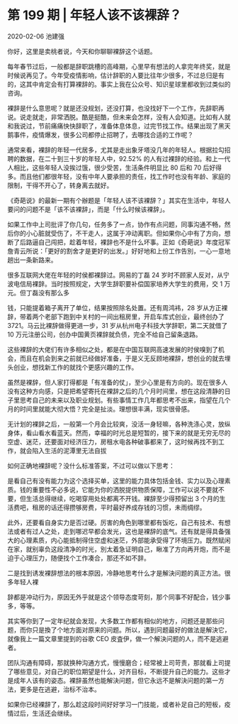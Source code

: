 # 第 199 期 | 年轻人该不该裸辞？

2020-02-06 池建强

你好，这里是卖桃者说，今天和你聊聊裸辞这个话题。

每年春节过后，一般都是辞职跳槽的高峰期，心里早有想法的人拿完年终奖，就是时候说再见了。今年受疫情影响，估计辞职的人要比往年少很多，不过总归是有的，这其中肯定会有打算裸辞的。事实上我在公众号、知识星球里都收到过类似的咨询。

裸辞是什么意思呢？就是还没规划，还没打算，也没找好下一个工作，先辞职再说。说走就走，非常洒脱。酷是挺酷，但未来会怎样，没有人会知道。比如有人就和我说过，节前痛痛快快辞职了，准备体息体息，过完节找工作。结果出现了黑天鹅事件，疫情爆发，很多公司都停止招聘了，去哪找合适的工作呢？

通常来看，裸辞的年轻一代居多，尤其是走出象牙塔没几年的年轻人。根据拉勾招聘的数据，在二十到三十岁的年轻人中，92.52% 的人有过裸辞的经验。和上一代人相比，这些年轻人没挨过饿，很少受苦，生活条件明显比 80 后和 70 后好得多。而且他们都很年轻，没有中年人要承担的责任，找工作时也没有年龄、家庭的限制，干得不开心了，转身离去就好。

《奇葩说》的最新一期有个辦题是「年轻人该不该裸辞？」其实在生活中，年轻人要问的问题不是「该不该裸辞」，而是「什么时候该裸辞」。

如果工作中上司批评了你几句，任务多了ー点，协作有点问题，同事沟通不畅，然后你的小心脏就受伤了，不干走人，这属于冲动离职。但如果你心中有了方向，想断了后路逼自己闯把，趁着年轻，裸辞也不是什么坏事。正如《奇葩说》年度冠军詹青云所说：「更好的割舍才是更好的出发。」好好地和上份工作告別，一心一意地趟出一条新路来。

很多互联网大佬在年轻的时侯都裸辞过。网易的丁磊 24 岁时不顾家人反对，从宁波电信局裸辞。当时按照规定，大学生辞职要补偿国家培养大学生的费用，交 1 万元。但丁磊没有那么多

钱，只能提着箱子离开了单位，结果按照除名处置。还有周鸿袆，28 岁从方正裸辞，带着两个老部下跑到中关村的一间出租房里，开启车库式创业，最终创办了 3721。马云比裸辞做得更进一步，31 岁从杭州电子科技大学辞职，第二天就借了 10 万元注册公司，创办中国黄页裸辞就负债，完全不给自己留条退路。

这些裸辞的大佬们有许多相似之处，都是在中国互联网高速发展的时侯嗅到了机会，而且在机会到来之前就已经做好准备，于是义无反顾地裸辞，想创业的就去埋头创业，想找新工作的就找个更感兴趣的工作。

虽然是裸辞，但人家打得都是「有准备的仗」，至少心里是有方向的。现在很多人没有这种方向感，只是把希望寄托在裸辞之后的几个月时间里，想在这段清静的日子里思考自己的未来以及职业规划。有些事情工作几年都思考不出来，指望在几个月的时间里就能大彻大悟？完全是扯淡。理想很丰满，现实很骨感。

无计划的裸辞之后，一般第一个月会比较爽，没活一身轻嘛，各种洗涤心灵，放纵身体，看山看水看蓝天。然而，幸福的时光总是短暂的，接下来的就是无穷无尽的空虚、迷茫，还要面对经济压力，房租水电各种破事都来了，这时候再找不到工作，就会陷入生活的泥潭里无法自拔

如何正确地裸辞呢？没什么标准答案，不过可以做以下思考：

是看自己有没有能力为这个选择买单，这里的能力具体包括金钱、实力以及心理素质。钱的重要性不必多说，它能为你的洒脱提供物质保障，工作可以说不要就不要，但生活总得继续，吃喝穿用处处都离不开钱。裸辞至少得预留出 3 个月的生活费吧，租房的话还得攒够房费，平时最好养成存钱的习惯，未雨绸缪。

此外，还要看自身实力是否过硬。厉害的角色到哪里都有饭吃，自己有技术、有想法或者有过人之处，走到哪迟早都会发光，这也是裸辞的底气。还有就是得具备强大的心理素质，内心能抵制得住空虚和迷茫，外部能承受得了环境压力。既然赋闲在家，就别辜负这段清净的时光，別太着急证明自己，瞅准了方向再开炮，而不是迫于心理压力，随便找个工作凑合，那还不如不辞。

二是找到诱发裸辞想法的根本原因，冷静地思考什么才是解決问题的真正方法。很多年轻人裸

辞都是冲动行为，原因无外乎就是这个领导态度苛刻，那个同事不好配合，钱少事多，等等。

其实等你到了一定年纪就会发现，大多数工作都有相似的地方，问题还是那些问题，而你只是換了个地方面对原来的问题。所以，遇到冋题最好的做法是解決它，就像我上一篇文章里提到的谷歌 CEO 皮査伊，做一个解決问题的人，而不是逃避者。

团队沟通有障碍，那就换种沟通方式，慢慢磨合；经常被上司苛责，那就看上司提了哪些意见，对自己的职位期望是什么，对齐目标，不断提升自己的能力。这些才是成年人该有的姿态。裸辞虽然也能解決问题，但它永远不是解決问题的第一方法，更多是在逃避，治标不治本。

如果你已经裸辞了，那么趁这段时间好好学习一门技能，或者补足自己的短板，疫情过后，生活还会继续。

